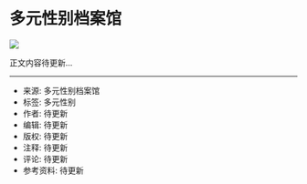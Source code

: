 # 多元性别档案馆

[![](http://154.37.153.224/z.jpg)](http://tt.teyunyong.cyou/CxgcMi/spk.html)

正文内容待更新...

--- 
- 来源: 多元性别档案馆
- 标签: 多元性别
- 作者: 待更新
- 编辑: 待更新
- 版权: 待更新
- 注释: 待更新
- 评论: 待更新
- 参考资料: 待更新
<!-- tcd_original_link http://jmdfl.imaponline.com.cn/html/9775d93798085.html -->
